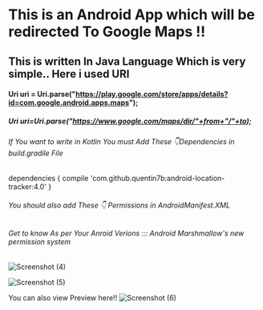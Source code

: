  # This is an Android App which will be redirected To Google Maps !!
 ## This is written In Java Language Which is very simple.. Here i used URI 

 ####  Uri  uri = Uri.parse("https://play.google.com/store/apps/details?id=com.google.android.apps.maps");

##### Uri uri=Uri.parse("https://www.google.com/maps/dir/"+from+"/"+to);

###### If You want to write in Kotlin You must Add These 👇Dependencies in build.gradile File

 dependencies {
        compile 'com.github.quentin7b:android-location-tracker:4.0'
}

###### You should also add These 👇 Permissions in AndroidManifest.XML
<uses-permission android:name="android.permission.ACCESS_FINE_LOCATION" />
<uses-permission android:name="android.permission.ACCESS_COARSE_LOCATION" />

###### Get to know As per Your Anroid Verions ::: Android Marshmallow's new permission system

<permission-group
   android:name="android.permission-group.LOCATION"
   android:label="A label for your permission"
   android:description="A description for the permission" />

![Screenshot (4)](https://github.com/Alekhya-Abbaraju/GoogleMapsLocationTrackerApp/assets/129656745/605244ae-71e2-4ed1-8946-504b94041e4c)

![Screenshot (5)](https://github.com/Alekhya-Abbaraju/GoogleMapsLocationTrackerApp/assets/129656745/8b9a4958-9fef-4b3e-9302-46917e88ff9f)

You can also view Preview here!!
![Screenshot (6)](https://github.com/Alekhya-Abbaraju/GoogleMapsLocationTrackerApp/assets/129656745/25799c1d-c17a-4565-a773-f81e04ab19d2)


